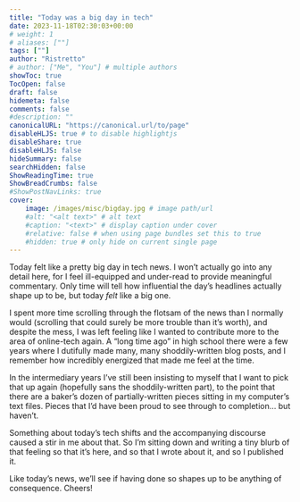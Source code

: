 ```yaml
---
title: "Today was a big day in tech"
date: 2023-11-18T02:30:03+00:00
# weight: 1
# aliases: [""]
tags: [""]
author: "Ristretto"
# author: ["Me", "You"] # multiple authors
showToc: true
TocOpen: false
draft: false
hidemeta: false
comments: false
#description: ""
canonicalURL: "https://canonical.url/to/page"
disableHLJS: true # to disable highlightjs
disableShare: true
disableHLJS: false
hideSummary: false
searchHidden: false
ShowReadingTime: true
ShowBreadCrumbs: false
#ShowPostNavLinks: true
cover:
    image: /images/misc/bigday.jpg # image path/url
    #alt: "<alt text>" # alt text
    #caption: "<text>" # display caption under cover
    #relative: false # when using page bundles set this to true
    #hidden: true # only hide on current single page
---
```


Today felt like a pretty big day in tech news. I won’t actually go into any detail here, for I feel ill-equipped and under-read to provide meaningful commentary. Only time will tell how influential the day’s headlines actually shape up to be, but today *felt* like a big one. 

I spent more time scrolling through the flotsam of the news than I normally would (scrolling that could surely be more trouble than it’s worth), and despite the mess, I was left feeling like I wanted to contribute more to the area of online-tech again. A “long time ago” in high school there were a few years where I dutifully made many, many shoddily-written blog posts, and I remember how incredibly energized that made me feel at the time. 

In the intermediary years I’ve still been insisting to myself that I want to pick that up again (hopefully sans the shoddily-written part), to the point that there are a baker’s dozen of partially-written pieces sitting in my computer’s text files. Pieces that I’d have been proud to see through to completion… but haven’t. 

Something about today’s tech shifts and the accompanying discourse  caused a stir in me about that. So I’m sitting down and writing a tiny blurb of that feeling so that it’s here, and so that I wrote about it, and so I published it. 

Like today’s news, we’ll see if having done so shapes up to be anything of consequence. Cheers!
